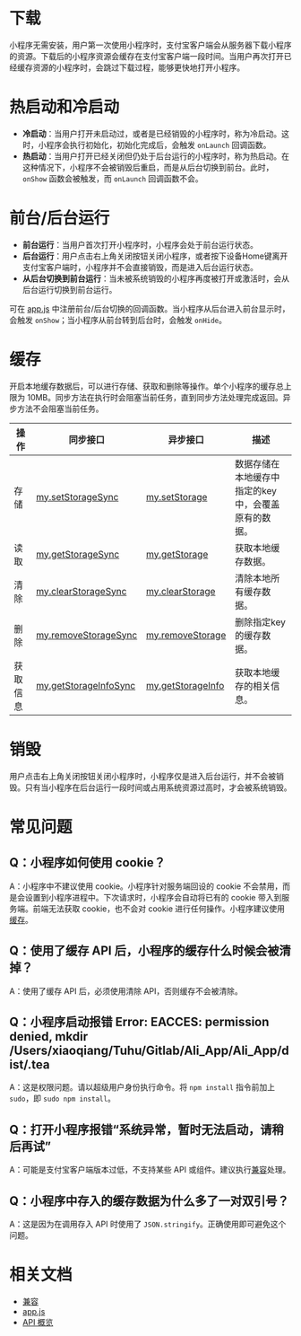 # 下载

小程序无需安装，用户第一次使用小程序时，支付宝客户端会从服务器下载小程序的资源。下载后的小程序资源会缓存在支付宝客户端一段时间。当用户再次打开已经缓存资源的小程序时，会跳过下载过程，能够更快地打开小程序。

# 热启动和冷启动

- **冷启动**：当用户打开未启动过，或者是已经销毁的小程序时，称为冷启动。这时，小程序会执行初始化，初始化完成后，会触发 `onLaunch` 回调函数。
- **热启动**：当用户打开已经关闭但仍处于后台运行的小程序时，称为热启动。在这种情况下，小程序不会被销毁后重启，而是从后台切换到前台。此时，`onShow` 函数会被触发，而 `onLaunch` 回调函数不会。

# 前台/后台运行

- **前台运行**：当用户首次打开小程序时，小程序会处于前台运行状态。
- **后台运行**：用户点击右上角关闭按钮关闭小程序，或者按下设备Home键离开支付宝客户端时，小程序并不会直接销毁，而是进入后台运行状态。
- **从后台切换到前台运行**：当未被系统销毁的小程序再度被打开或激活时，会从后台运行切换到前台运行。

可在 [app.js](https://opendocs.alipay.com/mini/framework/app-detail) 中注册前台/后台切换的回调函数。当小程序从后台进入前台显示时，会触发 `onShow`；当小程序从前台转到后台时，会触发 `onHide`。

# 缓存

开启本地缓存数据后，可以进行存储、获取和删除等操作。单个小程序的缓存总上限为 10MB。同步方法在执行时会阻塞当前任务，直到同步方法处理完成返回。异步方法不会阻塞当前任务。

| **操作** | **同步接口** | **异步接口** | **描述** |
| -------- | ------------ | ------------ | -------- |
| 存储 | [my.setStorageSync](https://opendocs.alipay.com/mini/api/cog0du) | [my.setStorage](https://opendocs.alipay.com/mini/api/eocm6v) | 数据存储在本地缓存中指定的key中，会覆盖原有的数据。|
| 读取 | [my.getStorageSync](https://opendocs.alipay.com/mini/api/ox0wna) | [my.getStorage](https://opendocs.alipay.com/mini/api/azfobl) | 获取本地缓存数据。|
| 清除 | [my.clearStorageSync](https://opendocs.alipay.com/mini/api/ulv85u) | [my.clearStorage](https://opendocs.alipay.com/mini/api/storage) | 清除本地所有缓存数据。|
| 删除 | [my.removeStorageSync](https://opendocs.alipay.com/mini/api/ytfrk4) | [my.removeStorage](https://opendocs.alipay.com/mini/api/of9hze) | 删除指定key的缓存数据。|
| 获取信息 | [my.getStorageInfoSync](https://opendocs.alipay.com/mini/api/uw5rdl) | [my.getStorageInfo](https://opendocs.alipay.com/mini/api/zvmanq) | 获取本地缓存的相关信息。|

# 销毁

用户点击右上角关闭按钮关闭小程序时，小程序仅是进入后台运行，并不会被销毁。只有当小程序在后台运行一段时间或占用系统资源过高时，才会被系统销毁。
# 常见问题

## Q：小程序如何使用 cookie？

A：小程序中不建议使用 cookie。小程序针对服务端回设的 cookie 不会禁用，而是会设置到小程序进程中。下次请求时，小程序会自动将已有的 cookie 带入到服务端。前端无法获取 cookie，也不会对 cookie 进行任何操作。小程序建议使用[缓存](https://opendocs.alipay.com/mini/framework/operating-mechanism#%E7%BC%93%E5%AD%98)。

## Q：使用了缓存 API 后，小程序的缓存什么时候会被清掉？

A：使用了缓存 API 后，必须使用清除 API，否则缓存不会被清除。

## Q：小程序启动报错 Error: EACCES: permission denied, mkdir /Users/xiaoqiang/Tuhu/Gitlab/Ali_App/Ali_App/dist/.tea

A：这是权限问题。请以超级用户身份执行命令。将 `npm install` 指令前加上 `sudo`，即 `sudo npm install`。

## Q：打开小程序报错“系统异常，暂时无法启动，请稍后再试”

A：可能是支付宝客户端版本过低，不支持某些 API 或组件。建议执行[兼容](https://opendocs.alipay.com/mini/framework/compatibility)处理。

## Q：小程序中存入的缓存数据为什么多了一对双引号？

A：这是因为在调用存入 API 时使用了 `JSON.stringify`。正确使用即可避免这个问题。

# 相关文档

- [兼容](https://opendocs.alipay.com/mini/framework/compatibility)
- [app.js](https://opendocs.alipay.com/mini/framework/app-detail)
- [API 概览](https://opendocs.alipay.com/mini/api)
